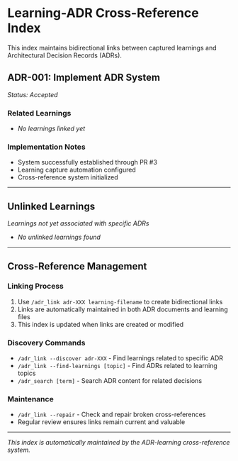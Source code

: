# Learning-ADR Cross-Reference Index

This index maintains bidirectional links between captured learnings and Architectural Decision Records (ADRs).

## ADR-001: Implement ADR System
*Status: Accepted*

### Related Learnings
- *No learnings linked yet*

### Implementation Notes
- System successfully established through PR #3
- Learning capture automation configured
- Cross-reference system initialized

---

## Unlinked Learnings
*Learnings not yet associated with specific ADRs*

- *No unlinked learnings found*

---

## Cross-Reference Management

### Linking Process
1. Use `/adr_link adr-XXX learning-filename` to create bidirectional links
2. Links are automatically maintained in both ADR documents and learning files
3. This index is updated when links are created or modified

### Discovery Commands
- `/adr_link --discover adr-XXX` - Find learnings related to specific ADR
- `/adr_link --find-learnings [topic]` - Find ADRs related to learning topics
- `/adr_search [term]` - Search ADR content for related decisions

### Maintenance
- `/adr_link --repair` - Check and repair broken cross-references
- Regular review ensures links remain current and valuable

---

*This index is automatically maintained by the ADR-learning cross-reference system.*